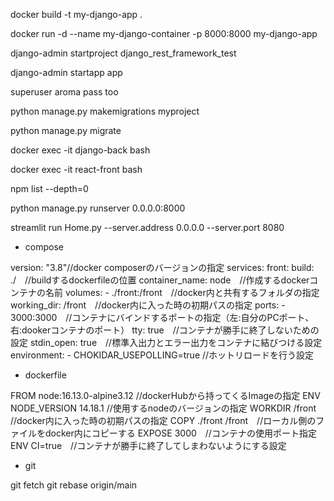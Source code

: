 docker build -t my-django-app .

docker run -d --name my-django-container -p 8000:8000 my-django-app

django-admin startproject django_rest_framework_test

django-admin startapp app

superuser aroma pass too

python manage.py makemigrations myproject

python manage.py migrate

docker exec -it django-back bash

docker exec -it react-front bash

npm list --depth=0

python manage.py runserver 0.0.0.0:8000

streamlit run Home.py --server.address 0.0.0.0 --server.port 8080


- compose

version: "3.8"//docker composerのバージョンの指定
services:
  front:
    build: ./　//buildするdockerfileの位置
    container_name: node　//作成するdockerコンテナの名前
    volumes:
      - ./front:/front　//docker内と共有するフォルダの指定
    working_dir: /front　//docker内に入った時の初期パスの指定
    ports:
      - 3000:3000　//コンテナにバインドするポートの指定（左:自分のPCポート、右:dookerコンテナのポート）
    tty: true　//コンテナが勝手に終了しないための設定
    stdin_open: true　//標準入出力とエラー出力をコンテナに結びつける設定
    environment:
      - CHOKIDAR_USEPOLLING=true //ホットリロードを行う設定

- dockerfile

FROM node:16.13.0-alpine3.12 //dockerHubから持ってくるImageの指定
ENV NODE_VERSION 14.18.1 //使用するnodeのバージョンの指定
WORKDIR /front  //docker内に入った時の初期パスの指定
COPY ./front /front　//ローカル側のファイルをdocker内にコピーする
EXPOSE 3000　//コンテナの使用ポート指定
ENV CI=true　//コンテナが勝手に終了してしまわないようにする設定

- git

git fetch
git rebase origin/main